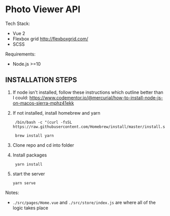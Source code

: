 # Photo Viewer API
Tech Stack:
- Vue 2
- Flexbox grid http://flexboxgrid.com/
- SCSS

Requirements:
- Node.js >=10

## INSTALLATION STEPS
1) If node isn't installed, follow these instructions which outline better than I could: https://www.codementor.io/@mercurial/how-to-install-node-js-on-macos-sierra-mphz41ekk
2) If not installed, install homebrew and yarn

    ```
     /bin/bash -c "(curl -fsSL https://raw.githubusercontent.com/Homebrew/install/master/install.sh)"

     brew install yarn

    ```

3) Clone repo and cd into folder

4) Install packages

     ` yarn install`

5) start the server

    `yarn serve`

Notes:

-  `./src/pages/Home.vue` and `./src/store/index.js` are where all of the logic takes place

